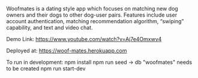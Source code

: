Woofmates is a dating style app which focuses on matching new dog owners and their dogs to other dog-user pairs. Features include user account authentication, matching recommendation algorithm, “swiping” capability, and text and video chat.

Demo Link: https://www.youtube.com/watch?v=Aj7e4Omxwv4

Deployed at: https://woof-mates.herokuapp.com

To run in development:
npm install
npm run seed -> db "woofmates" needs to be created
npm run start-dev
